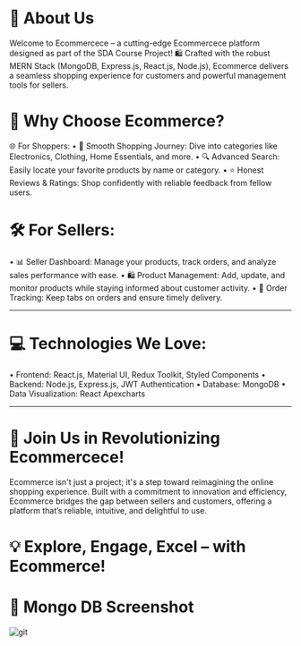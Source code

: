 # 🌟 About Us
Welcome to Ecommercece – a cutting-edge Ecommercece platform designed as part of the SDA Course Project! 🛍️ Crafted with the robust MERN Stack (MongoDB, Express.js, React.js, Node.js), Ecommerce delivers a seamless shopping experience for customers and powerful management tools for sellers.

# 🤝 Why Choose Ecommerce?
🌐 For Shoppers:
•	🛒 Smooth Shopping Journey: Dive into categories like Electronics, Clothing, Home Essentials, and more.
•	🔍 Advanced Search: Easily locate your favorite products by name or category.
•	⭐ Honest Reviews & Ratings: Shop confidently with reliable feedback from fellow users.

# 🛠️ For Sellers:
•	📊 Seller Dashboard: Manage your products, track orders, and analyze sales performance with ease.
•	🛍️ Product Management: Add, update, and monitor products while staying informed about customer activity.
•	🚚 Order Tracking: Keep tabs on orders and ensure timely delivery.
________________________________________

# 💻 Technologies We Love:
•	Frontend: React.js, Material UI, Redux Toolkit, Styled Components
•	Backend: Node.js, Express.js, JWT Authentication
•	Database: MongoDB
•	Data Visualization: React Apexcharts
________________________________________

# 🚀 Join Us in Revolutionizing Ecommercece!
Ecommerce isn't just a project; it's a step toward reimagining the online shopping experience. Built with a commitment to innovation and efficiency, Ecommerce bridges the gap between sellers and customers, offering a platform that’s reliable, intuitive, and delightful to use.

# 💡 Explore, Engage, Excel – with Ecommerce!

# 📂 Mongo DB Screenshot
![git](https://github.com/user-attachments/assets/d4c878a2-c9a3-4da3-abfb-979353290012)
